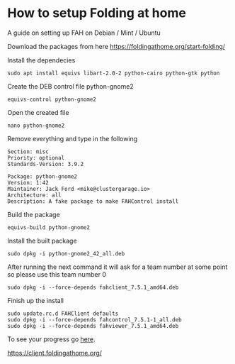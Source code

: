 # How to setup Folding at home
A guide on setting up FAH on Debian / Mint / Ubuntu

Download the packages from here https://foldingathome.org/start-folding/

Install the dependecies
```
sudo apt install equivs libart-2.0-2 python-cairo python-gtk python
```
Create the DEB control file python-gnome2
```
equivs-control python-gnome2
```
Open the created file
```
nano python-gnome2
```
Remove everything and type in the following
```
Section: misc
Priority: optional
Standards-Version: 3.9.2

Package: python-gnome2
Version: 1:42
Maintainer: Jack Ford <mike@clustergarage.io>
Architecture: all
Description: A fake package to make FAHControl install
```
Build the package
```
equivs-build python-gnome2
```
Install the built package
```
sudo dpkg -i python-gnome2_42_all.deb
```
After running the next command it will ask for a team number at some point so please use this team number 0
```
sudo dpkg -i --force-depends fahclient_7.5.1_amd64.deb
```
Finish up the install
```
sudo update.rc.d FAHClient defaults
sudo dpkg -i --force-depends fahcontrol_7.5.1-1_all.deb
sudo dpkg -i --force-depends fahviewer_7.5.1_amd64.deb
```
To see your progress go [here](https://client.foldingathome.org/).

https://client.foldingathome.org/
